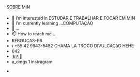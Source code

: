  -SOBRE MIN
 ####
- 👀 I’m interested in  ESTUDAR E TRABALHAR E FOCAR EM MIN
- 🌱 I’m currently learning ...COMPUTAÇÂO
- 💞️  ...
- 📫 How to reach me ...
- REBOUÇAS-PR 
- 📞 +55 42 9843-5482 CHAMA LA  TROCO  DIVULGAÇâO HEHE
- 042
- 🇧🇷 
- a_dmgs.1 instragram

<!---
alysson0000/alysson0000 is a ✨ special ✨ repository because its `README.md` (this file) appears on your GitHub profile.
You can click the Preview link to take a look at your changes.
--->
-
